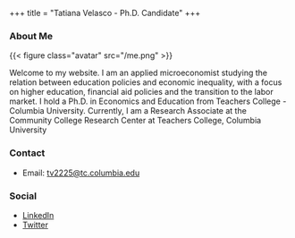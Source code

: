 +++
title = "Tatiana Velasco - Ph.D. Candidate"
+++

### About Me

{{< figure class="avatar" src="/me.png" >}}

Welcome to my website. I am an applied microeconomist studying the relation between education policies and economic inequality, with a focus on higher education, financial aid policies and the transition to the labor market. I hold a Ph.D. in Economics and Education from Teachers College - Columbia University. Currently, I am a Research Associate at the Community College Research Center at Teachers College, Columbia University

### Contact
* Email: [tv2225@tc.columbia.edu](mailto:tv2225@tc.columbia.edu)

### Social
* [LinkedIn](https://www.linkedin.com/in/tatianavelascoro/)
* [Twitter](https://twitter.com/TatiVelasco)
#
#
#
